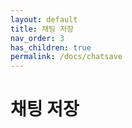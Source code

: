 ```yaml
---
layout: default
title: 채팅 저장
nav_order: 3
has_children: true
permalink: /docs/chatsave
---
```


# 채팅 저장
